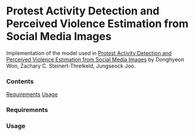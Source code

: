 # Protest Activity Detection and Perceived Violence Estimation from Social Media Images

Implementation of the model used in [Protest Activity Detection and Perceived Violence Estimation from Social Media Images](https://arxiv.org/abs/1709.06204) by Donghyeon Won, Zachary C. Steinert-Threlkeld, Jungseock Joo.

### Contents
[Requirements](#requirements-software)
[Usage](#usage)

### Requirements

### Usage
